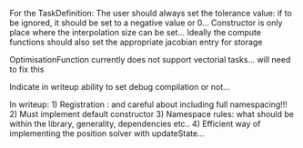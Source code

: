 For the TaskDefinition:
  The user should always set the tolerance value: if to be ignored, it should be set to a negative value or 0...
  Constructor is only place where the interpolation size can be set...
  Ideally the compute functions should also set the appropriate jacobian entry for storage
  
  

  
  OptimisationFunction currently does not support vectorial tasks... will need to fix this
  
  
  Indicate in writeup ability to set debug compilation or not...
  
  In writeup:
    1) Registration : and careful about including full namespacing!!!
    2) Must implement default constructor
    3) Namespace rules: what should be within the library, generality, dependencies etc..
    4) Efficient way of implementing the position solver with updateState...
    
